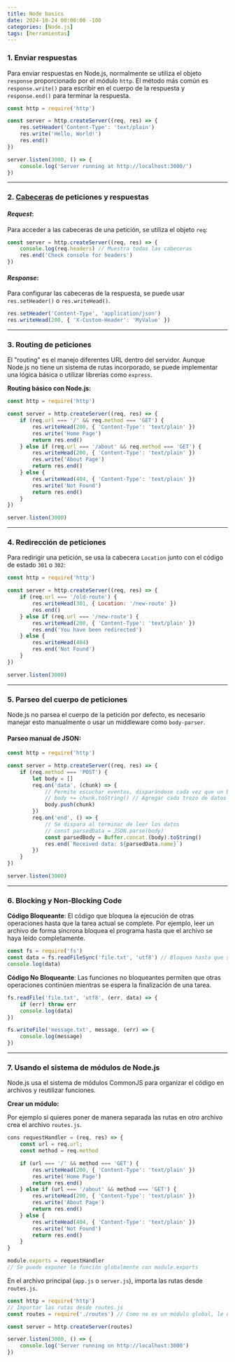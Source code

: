 ```yaml
---
title: Node basics
date: 2024-10-24 00:00:00 -100
categories: [Node.js]
tags: [herramientas]
---
```


### 1. **Enviar respuestas**

Para enviar respuestas en Node.js, normalmente se utiliza el objeto `response` proporcionado por el módulo `http`. El método más común es `response.write()` para escribir en el cuerpo de la respuesta y `response.end()` para terminar la respuesta.

```js
const http = require('http')

const server = http.createServer((req, res) => {
    res.setHeader('Content-Type': 'text/plain')
    res.write('Hello, World!')
    res.end()
})

server.listen(3000, () => {
    console.log('Server running at http://localhost:3000/')
})
```

---

### 2. **[Cabeceras](https://developer.mozilla.org/en-US/docs/Web/HTTP/Headers) de peticiones y respuestas**

#### _Request_:

Para acceder a las cabeceras de una petición, se utiliza el objeto `req`:

```js
const server = http.createServer((req, res) => {
    console.log(req.headers) // Muestra todas las cabeceras
    res.end('Check console for headers')
})
```

#### _Response_:

Para configurar las cabeceras de la respuesta, se puede usar `res.setHeader()` o `res.writeHead()`.

```js
res.setHeader('Content-Type', 'application/json')
res.writeHead(200, { 'X-Custom-Header': 'MyValue' })
```

---

### 3. **Routing de peticiones**

El "routing" es el manejo diferentes URL dentro del servidor. Aunque Node.js no tiene un sistema de rutas incorporado, se puede implementar una lógica básica o utilizar librerías como `express`.

**Routing básico con Node.js:**

```js
const http = require('http')

const server = http.createServer((req, res) => {
    if (req.url === '/' && req.method === 'GET') {
        res.writeHead(200, { 'Content-Type': 'text/plain' })
        res.write('Home Page')
        return res.end()
    } else if (req.url === '/about' && req.method === 'GET') {
        res.writeHead(200, { 'Content-Type': 'text/plain' })
        res.write('About Page')
        return res.end()
    } else {
        res.writeHead(404, { 'Content-Type': 'text/plain' })
        res.write('Not Found')
        return res.end()
    }
})

server.listen(3000)
```

---

### 4. **Redirección de peticiones**

Para redirigir una petición, se usa la cabecera `Location` junto con el código de estado `301` o `302`:

```js
const http = require('http')

const server = http.createServer((req, res) => {
    if (req.url === '/old-route') {
        res.writeHead(301, { Location: '/new-route' })
        res.end()
    } else if (req.url === '/new-route') {
        res.writeHead(200, { 'Content-Type': 'text/plain' })
        res.end('You have been redirected')
    } else {
        res.writeHead(404)
        res.end('Not Found')
    }
})

server.listen(3000)
```

---

### 5. **Parseo del cuerpo de peticiones**

Node.js no parsea el cuerpo de la petición por defecto, es necesario manejar esto manualmente o usar un middleware como `body-parser`.

#### Parseo manual de JSON:

```js
const http = require('http')

const server = http.createServer((req, res) => {
    if (req.method === 'POST') {
        let body = []
        req.on('data', (chunk) => {
            // Permite escuchar eventos, disparándose cada vez que un bloque de texto está listo para ser leído
            // body += chunk.toString() // Agregar cada trozo de datos
            body.push(chunk)
        })
        req.on('end', () => {
            // Se dispara al terminar de leer los datos
            // const parsedData = JSON.parse(body)
            const parsedBody = Buffer.concat.(body).toString()
            res.end(`Received data: ${parsedData.name}`)
        })
    }
})

server.listen(3000)
```

---

### 6. **Blocking y Non-Blocking Code**

**Código Bloqueante**:
El código que bloquea la ejecución de otras operaciones hasta que la tarea actual se complete. Por ejemplo, leer un archivo de forma síncrona bloquea el programa hasta que el archivo se haya leído completamente.

```js
const fs = require('fs')
const data = fs.readFileSync('file.txt', 'utf8') // Bloquea hasta que se lea el archivo
console.log(data)
```

**Código No Bloqueante**:
Las funciones no bloqueantes permiten que otras operaciones continúen mientras se espera la finalización de una tarea.

```js
fs.readFile('file.txt', 'utf8', (err, data) => {
    if (err) throw err
    console.log(data)
})

fs.writeFile('message.txt', message, (err) => {
    console.log(message)
})
```

---

### 7. **Usando el sistema de módulos de Node.js**

Node.js usa el sistema de módulos CommonJS para organizar el código en archivos y reutilizar funciones.

**Crear un módulo:**

Por ejemplo si quieres poner de manera separada las rutas en otro archivo crea el archivo `routes.js`.

```js
cons requestHandler = (req, res) => {
    const url = req.url;
    const method = req.method

    if (url === '/' && method === 'GET') {
        res.writeHead(200, { 'Content-Type': 'text/plain' })
        res.write('Home Page')
        return res.end()
    } else if (url === '/about' && method === 'GET') {
        res.writeHead(200, { 'Content-Type': 'text/plain' })
        res.write('About Page')
        return res.end()
    } else {
        res.writeHead(404, { 'Content-Type': 'text/plain' })
        res.write('Not Found')
        return res.end()
    }
}

module.exports = requestHandler
// Se puede exponer la función globalmente con module.exports
```

En el archivo principal (`app.js` o `server.js`), importa las rutas desde `routes.js`.

```js
const http = require('http')
// Importar las rutas desde routes.js
const routes = require('./routes') // Como no es un módulo global, le decimos la localización con './'

const server = http.createServer(routes)

server.listen(3000, () => {
    console.log('Server running on http://localhost:3000')
})
```
